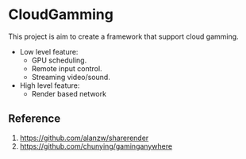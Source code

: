 # CloudGamming

This project is aim to create a framework that support cloud gamming.

+ Low level feature:
  + GPU scheduling.
  + Remote input control.
  + Streaming video/sound.
+ High level feature:
  + Render based network

## Reference

1. <https://github.com/alanzw/sharerender>
2. <https://github.com/chunying/gaminganywhere>
